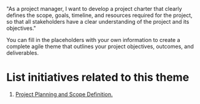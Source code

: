 "As a project manager, I want to develop a project charter that clearly defines the scope, goals, timeline, and resources required for the project, so that all stakeholders have a clear understanding of the project and its objectives."

You can fill in the placeholders with your own information to create a complete agile theme that outlines your project objectives, outcomes, and deliverables.


# List initiatives related to this theme
1. [Project Planning and Scope Definition.](documentation/templates/theme/initiatives/initiative_template.md)